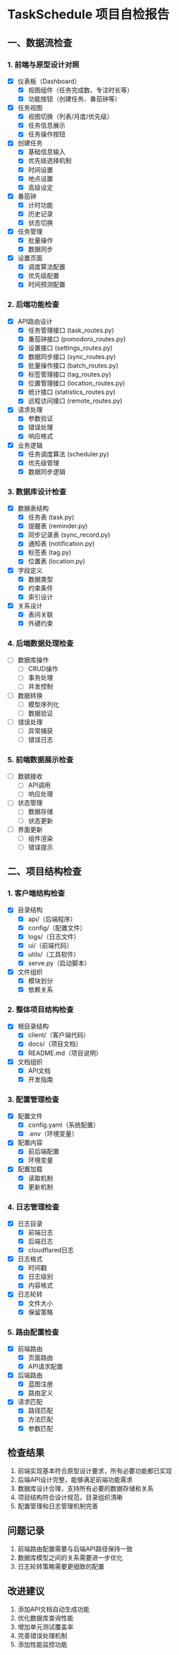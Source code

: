 # TaskSchedule 项目自检报告

## 一、数据流检查

### 1. 前端与原型设计对照
- [x] 仪表板（Dashboard）
  - [x] 视图组件（任务完成数、专注时长等）
  - [x] 功能按钮（创建任务、番茄钟等）
- [x] 任务视图
  - [x] 视图切换（列表/月度/优先级）
  - [x] 任务信息展示
  - [x] 任务操作按钮
- [x] 创建任务
  - [x] 基础信息输入
  - [x] 优先级选择机制
  - [x] 时间设置
  - [x] 地点设置
  - [x] 高级设定
- [x] 番茄钟
  - [x] 计时功能
  - [x] 历史记录
  - [x] 状态切换
- [x] 任务管理
  - [x] 批量操作
  - [x] 数据同步
- [x] 设置页面
  - [x] 调度算法配置
  - [x] 优先级配置
  - [x] 时间预测配置

### 2. 后端功能检查
- [x] API路由设计
  - [x] 任务管理接口 (task_routes.py)
  - [x] 番茄钟接口 (pomodoro_routes.py)
  - [x] 设置接口 (settings_routes.py)
  - [x] 数据同步接口 (sync_routes.py)
  - [x] 批量操作接口 (batch_routes.py)
  - [x] 标签管理接口 (tag_routes.py)
  - [x] 位置管理接口 (location_routes.py)
  - [x] 统计接口 (statistics_routes.py)
  - [x] 远程访问接口 (remote_routes.py)
- [x] 请求处理
  - [x] 参数验证
  - [x] 错误处理
  - [x] 响应格式
- [x] 业务逻辑
  - [x] 任务调度算法 (scheduler.py)
  - [x] 优先级管理
  - [x] 数据同步逻辑

### 3. 数据库设计检查
- [x] 数据表结构
  - [x] 任务表 (task.py)
  - [x] 提醒表 (reminder.py)
  - [x] 同步记录表 (sync_record.py)
  - [x] 通知表 (notification.py)
  - [x] 标签表 (tag.py)
  - [x] 位置表 (location.py)
- [x] 字段定义
  - [x] 数据类型
  - [x] 约束条件
  - [x] 索引设计
- [x] 关系设计
  - [x] 表间关联
  - [x] 外键约束

### 4. 后端数据处理检查
- [ ] 数据库操作
  - [ ] CRUD操作
  - [ ] 事务处理
  - [ ] 并发控制
- [ ] 数据转换
  - [ ] 模型序列化
  - [ ] 数据验证
- [ ] 错误处理
  - [ ] 异常捕获
  - [ ] 错误日志

### 5. 前端数据展示检查
- [ ] 数据接收
  - [ ] API调用
  - [ ] 响应处理
- [ ] 状态管理
  - [ ] 数据存储
  - [ ] 状态更新
- [ ] 界面更新
  - [ ] 组件渲染
  - [ ] 错误提示

## 二、项目结构检查

### 1. 客户端结构检查
- [x] 目录结构
  - [x] api/（后端程序）
  - [x] config/（配置文件）
  - [x] logs/（日志文件）
  - [x] ui/（前端代码）
  - [x] utils/（工具软件）
  - [x] serve.py（启动脚本）
- [x] 文件组织
  - [x] 模块划分
  - [x] 依赖关系

### 2. 整体项目结构检查
- [x] 根目录结构
  - [x] client/（客户端代码）
  - [x] docs/（项目文档）
  - [x] README.md（项目说明）
- [x] 文档组织
  - [x] API文档
  - [x] 开发指南

### 3. 配置管理检查
- [x] 配置文件
  - [x] config.yaml（系统配置）
  - [x] .env（环境变量）
- [x] 配置内容
  - [x] 前后端配置
  - [x] 环境变量
- [x] 配置加载
  - [x] 读取机制
  - [x] 更新机制

### 4. 日志管理检查
- [x] 日志目录
  - [x] 前端日志
  - [x] 后端日志
  - [x] cloudflared日志
- [x] 日志格式
  - [x] 时间戳
  - [x] 日志级别
  - [x] 内容格式
- [x] 日志轮转
  - [x] 文件大小
  - [x] 保留策略

### 5. 路由配置检查
- [x] 前端路由
  - [x] 页面路由
  - [x] API请求配置
- [x] 后端路由
  - [x] 蓝图注册
  - [x] 路由定义
- [x] 请求匹配
  - [x] 路径匹配
  - [x] 方法匹配
  - [x] 参数匹配

## 检查结果
1. 前端实现基本符合原型设计要求，所有必要功能都已实现
2. 后端API设计完整，能够满足前端功能需求
3. 数据库设计合理，支持所有必要的数据存储和关系
4. 项目结构符合设计规范，目录组织清晰
5. 配置管理和日志管理机制完善

## 问题记录
1. 前端路由配置需要与后端API路径保持一致
2. 数据库模型之间的关系需要进一步优化
3. 日志轮转策略需要更细致的配置

## 改进建议
1. 添加API文档自动生成功能
2. 优化数据库查询性能
3. 增加单元测试覆盖率
4. 完善错误处理机制
5. 添加性能监控功能 